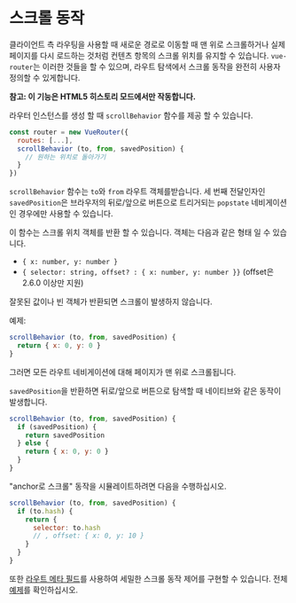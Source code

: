# 스크롤 동작

클라이언트 측 라우팅을 사용할 때 새로운 경로로 이동할 때 맨 위로 스크롤하거나 실제 페이지를 다시 로드하는 것처럼 컨텐츠 항목의 스크롤 위치를 유지할 수 있습니다. `vue-router`는 이러한 것들을 할 수 있으며, 라우트 탐색에서 스크롤 동작을 완전히 사용자 정의할 수 있게합니다.

**참고: 이 기능은 HTML5 히스토리 모드에서만 작동합니다.**

라우터 인스턴스를 생성 할 때 `scrollBehavior` 함수를 제공 할 수 있습니다.

``` js
const router = new VueRouter({
  routes: [...],
  scrollBehavior (to, from, savedPosition) {
    // 원하는 위치로 돌아가기
  }
})
```

`scrollBehavior` 함수는 `to`와 `from` 라우트 객체를받습니다. 세 번째 전달인자인 `savedPosition`은 브라우저의 뒤로/앞으로 버튼으로 트리거되는 `popstate` 네비게이션인 경우에만 사용할 수 있습니다.

이 함수는 스크롤 위치 객체를 반환 할 수 있습니다. 객체는 다음과 같은 형태 일 수 있습니다.

- `{ x: number, y: number }`
- `{ selector: string, offset? : { x: number, y: number }}` (offset은 2.6.0 이상만 지원)

잘못된 값이나 빈 객체가 반환되면 스크롤이 발생하지 않습니다.

예제:

``` js
scrollBehavior (to, from, savedPosition) {
  return { x: 0, y: 0 }
}
```

그러면 모든 라우트 네비게이션에 대해 페이지가 맨 위로 스크롤됩니다.

`savedPosition`을 반환하면 뒤로/앞으로 버튼으로 탐색할 때 네이티브와 같은 동작이 발생합니다.

``` js
scrollBehavior (to, from, savedPosition) {
  if (savedPosition) {
    return savedPosition
  } else {
    return { x: 0, y: 0 }
  }
}
```

"anchor로 스크롤" 동작을 시뮬레이트하려면 다음을 수행하십시오.

``` js
scrollBehavior (to, from, savedPosition) {
  if (to.hash) {
    return {
      selector: to.hash
      // , offset: { x: 0, y: 10 }
    }
  }
}
```

또한 [라우트 메타 필드](meta.md)를 사용하여 세밀한 스크롤 동작 제어를 구현할 수 있습니다. 전체 [예제](https://github.com/vuejs/vue-router/blob/dev/examples/scroll-behavior/app.js)를 확인하십시오.
